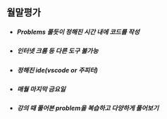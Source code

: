 ## 월말평가

- ##### Problems 풀듯이 정해진 시간 내에 코드를 작성

- ##### 인터넷 크롬 등 다른 도구 불가능

- ##### 정해진 ide(vscode or 주피터)

- ##### 매월 마지막 금요일

- ##### 강의 때 풀어본 problem을 복습하고 다양하게 풀어보기